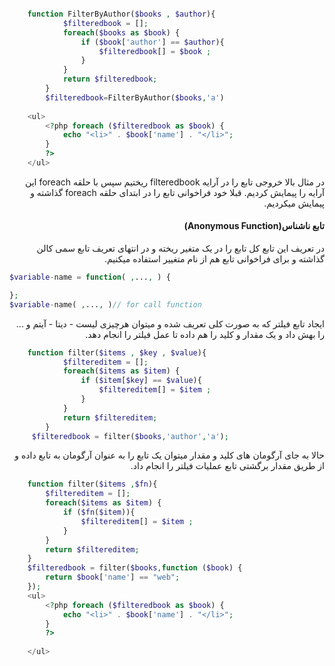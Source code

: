 <div class="body" dir="rtl">

<div dir="ltr">

```php

    function FilterByAuthor($books , $author){
            $filteredbook = [];
            foreach($books as $book) {
                if ($book['author'] == $author){
                    $filteredbook[] = $book ;
                }
            }
            return $filteredbook;
        }
        $filteredbook=FilterByAuthor($books,'a')
    
    <ul>
        <?php foreach ($filteredbook as $book) {
            echo "<li>" . $book['name'] . "</li>";
        }
        ?>
    </ul>
```
<div dir="rtl">

در مثال بالا خروجی تابع را در آرایه filteredbook ریختیم سپس با حلقه foreach این آرایه را پیمایش کردیم. قبلا خود فراخوانی تابع را در ابتدای حلقه foreach گذاشته و پیمایش میکردیم.

#### تابع ناشناس(Anonymous Function)
در تعریف این تابع کل تابع را در یک متغیر ریخته و در انتهای تعریف تابع سمی کالن گذاشته و برای فراخوانی تابع هم از نام متغییر استفاده میکنیم.

<div dir="ltr">

``` php
$variable-name = function( ,..., ) {

};
$variable-name( ,..., )// for call function
```

<div dir="rtl">

ایجاد تابع فیلتر که به صورت کلی تعریف شده و میتوان هرچیزی لیست - دیتا - آیتم و ... را بهش داد و یک مقدار و کلید را هم داده تا عمل فیلتر را انجام دهد.

<div dir="ltr">

```php
    function filter($items , $key , $value){
            $filtereditem = [];
            foreach($items as $item) {
                if ($item[$key] == $value){
                    $filtereditem[] = $item ;
                }
            }
            return $filtereditem;
        }
     $filteredbook = filter($books,'author','a');
```

<div dir="rtl">
حالا به جای آرگومان های کلید و مقدار میتوان یک تابع را به عنوان آرگومان به تابع داده و از طریق مقدار برگشتی تابع عملیات فیلتر را انجام داد.

<div dir="ltr">

```php
    function filter($items ,$fn){
        $filtereditem = [];
        foreach($items as $item) {
            if ($fn($item)){
                $filtereditem[] = $item ;
            }
        }
        return $filtereditem;
    }
    $filteredbook = filter($books,function ($book) {
        return $book['name'] == "web";
    });
    <ul>
        <?php foreach ($filteredbook as $book) {
            echo "<li>" . $book['name'] . "</li>";
        }
        ?>
    
    </ul>
```